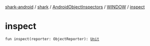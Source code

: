 [shark-android](../../../index.md) / [shark](../../index.md) / [AndroidObjectInspectors](../index.md) / [WINDOW](index.md) / [inspect](./inspect.md)

# inspect

`fun inspect(reporter: ObjectReporter): `[`Unit`](https://kotlinlang.org/api/latest/jvm/stdlib/kotlin/-unit/index.html)
